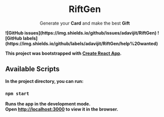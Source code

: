 <h1  align="center">
RiftGen
</h1>
<p align="center">
	Generate your <strong>Card</strong> and make the best <strong>Gift<strong>
</p>
 ![GitHub issues](https://img.shields.io/github/issues/adavijit/RiftGen) ![GitHub labels](https://img.shields.io/github/labels/adavijit/RiftGen/help%20wanted)

This project was bootstrapped with [Create React App](https://github.com/facebook/create-react-app).

## Available Scripts

In the project directory, you can run:

### `npm start`

Runs the app in the development mode.<br />
Open [http://localhost:3000](http://localhost:3000) to view it in the browser.
